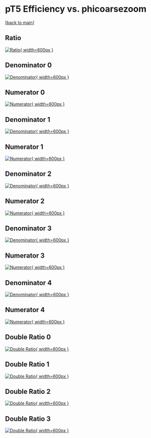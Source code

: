 # pT5 Efficiency vs. phicoarsezoom

[[back to main](./)]



## Ratio

[![Ratio](../mtv/var/pT5_base_321_1_eff_phicoarsezoom.png){ width=600px }](../mtv/var/pT5_base_321_1_eff_phicoarsezoom.pdf)

## Denominator 0

[![Denominator](../mtv/den/pT5_base_321_1_eff_phicoarsezoom_den0.png){ width=600px }](../mtv/den/pT5_base_321_1_eff_phicoarsezoom_den0.pdf)

## Numerator 0

[![Numerator](../mtv/num/pT5_base_321_1_eff_phicoarsezoom_num0.png){ width=600px }](../mtv/num/pT5_base_321_1_eff_phicoarsezoom_num0.pdf)

## Denominator 1

[![Denominator](../mtv/den/pT5_base_321_1_eff_phicoarsezoom_den1.png){ width=600px }](../mtv/den/pT5_base_321_1_eff_phicoarsezoom_den1.pdf)

## Numerator 1

[![Numerator](../mtv/num/pT5_base_321_1_eff_phicoarsezoom_num1.png){ width=600px }](../mtv/num/pT5_base_321_1_eff_phicoarsezoom_num1.pdf)

## Denominator 2

[![Denominator](../mtv/den/pT5_base_321_1_eff_phicoarsezoom_den2.png){ width=600px }](../mtv/den/pT5_base_321_1_eff_phicoarsezoom_den2.pdf)

## Numerator 2

[![Numerator](../mtv/num/pT5_base_321_1_eff_phicoarsezoom_num2.png){ width=600px }](../mtv/num/pT5_base_321_1_eff_phicoarsezoom_num2.pdf)

## Denominator 3

[![Denominator](../mtv/den/pT5_base_321_1_eff_phicoarsezoom_den3.png){ width=600px }](../mtv/den/pT5_base_321_1_eff_phicoarsezoom_den3.pdf)

## Numerator 3

[![Numerator](../mtv/num/pT5_base_321_1_eff_phicoarsezoom_num3.png){ width=600px }](../mtv/num/pT5_base_321_1_eff_phicoarsezoom_num3.pdf)

## Denominator 4

[![Denominator](../mtv/den/pT5_base_321_1_eff_phicoarsezoom_den4.png){ width=600px }](../mtv/den/pT5_base_321_1_eff_phicoarsezoom_den4.pdf)

## Numerator 4

[![Numerator](../mtv/num/pT5_base_321_1_eff_phicoarsezoom_num4.png){ width=600px }](../mtv/num/pT5_base_321_1_eff_phicoarsezoom_num4.pdf)

## Double Ratio 0

[![Double Ratio](../mtv/ratio/pT5_base_321_1_eff_phicoarsezoom_ratio0.png){ width=600px }](../mtv/ratio/pT5_base_321_1_eff_phicoarsezoom_ratio0.pdf)

## Double Ratio 1

[![Double Ratio](../mtv/ratio/pT5_base_321_1_eff_phicoarsezoom_ratio1.png){ width=600px }](../mtv/ratio/pT5_base_321_1_eff_phicoarsezoom_ratio1.pdf)

## Double Ratio 2

[![Double Ratio](../mtv/ratio/pT5_base_321_1_eff_phicoarsezoom_ratio2.png){ width=600px }](../mtv/ratio/pT5_base_321_1_eff_phicoarsezoom_ratio2.pdf)

## Double Ratio 3

[![Double Ratio](../mtv/ratio/pT5_base_321_1_eff_phicoarsezoom_ratio3.png){ width=600px }](../mtv/ratio/pT5_base_321_1_eff_phicoarsezoom_ratio3.pdf)


